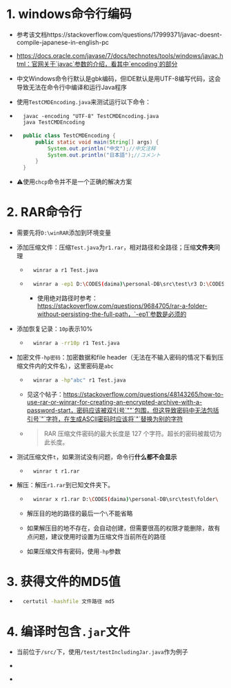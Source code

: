 # 1. windows命令行编码

- 参考该文档https://stackoverflow.com/questions/17999371/javac-doesnt-compile-japanese-in-english-pc

- https://docs.oracle.com/javase/7/docs/technotes/tools/windows/javac.html：官网关于`javac`参数的介绍，看其中`encoding`的部分

- 中文Windows命令行默认是gbk编码，但IDE默认是用UTF-8编写代码，这会导致无法在命令行中编译和运行Java程序

- 使用`TestCMDEncoding.java`来测试运行以下命令：

- ```shell
    javac -encoding "UTF-8" TestCMDEncoding.java
    java TestCMDEncoding
    ```

- ```java
    public class TestCMDEncoding {
        public static void main(String[] args) {
            System.out.println("中文");//中文注释
            System.out.println("日本語");//コメント
        }
    }
    ```

- :warning:使用`chcp`命令并不是一个正确的解决方案





# 2. RAR命令行

- 需要先将`D:\winRAR`添加到环境变量

- 添加压缩文件：压缩`Test.java`为`r1.rar`，相对路径和全路径；压缩**文件夹**同理

    - ```sh
        winrar a r1 Test.java
        ```

    - ```sh
        winrar a -ep1 D:\CODES(daima)\personal-DB\src\test\r3 D:\CODES(daima)\personal-DB\src\test\Test.java
        ```

        - 使用绝对路径时参考：https://stackoverflow.com/questions/9684705/rar-a-folder-without-persisting-the-full-path，`-ep1`参数是必须的

- 添加恢复记录：`10p`表示10%

    - ```sh
        winrar a -rr10p r1 Test.java
        ```

- 加密文件`-hp密码`：加密数据和file header（无法在不输入密码的情况下看到压缩文件内的文件名），这里密码是`abc`

    - ```sh
        winrar a -hp"abc" r1 Test.java
        ```

    - 见这个帖子：https://stackoverflow.com/questions/48143265/how-to-use-rar-or-winrar-for-creating-an-encrypted-archive-with-a-password-start，密码应该被双引号`""`包围，但这导致密码中无法包括引号`"`字符，在生成ASCII密码时应该将`"`替换为别的字符

    - > RAR 压缩文件密码的最大长度是 127 个字符。超长的密码被裁切为此长度。

- 测试压缩文件`t`，如果测试没有问题，命令行**什么都不会显示**

    - ```rar
        winrar t r1.rar
        ```

- 解压：解压`r1.rar`到已知文件夹下。

    - ```sh
        winrar x r1.rar D:\CODES(daima)\personal-DB\src\test\folder\
        ```

    - 解压目的地的路径的最后一个`\`不能省略

    - 如果解压目的地不存在，会自动创建，但需要很高的权限才能删除，故有点问题，建议使用时设置为压缩文件当前所在的路径
    
    - 如果压缩文件有密码，使用`-hp`参数

# 3. 获得文件的MD5值

- ```sh
    certutil -hashfile 文件路径 md5
    ```



# 4. 编译时包含`.jar`文件

- 当前位于`/src/`下，使用`/test/testIncludingJar.java`作为例子

- ```sh
    ```

- 